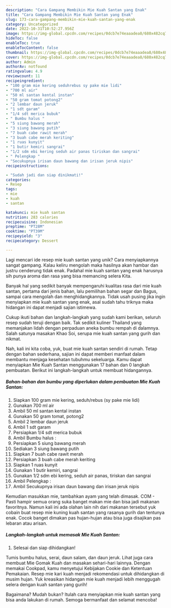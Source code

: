 ```yaml
---
description: "Cara Gampang Membikin Mie Kuah Santan yang Enak"
title: "Cara Gampang Membikin Mie Kuah Santan yang Enak"
slug: 173-cara-gampang-membikin-mie-kuah-santan-yang-enak
category: Uncategorized
date: 2022-10-31T10:52:27.956Z
image: https://img-global.cpcdn.com/recipes/0dcb7e74eaaadea8/680x482cq70/mie-kuah-santan-foto-resep-utama.jpg
hideToc: false
enableToc: true
enableTocContent: false
thumbnail: https://img-global.cpcdn.com/recipes/0dcb7e74eaaadea8/680x482cq70/mie-kuah-santan-foto-resep-utama.jpg
cover: https://img-global.cpcdn.com/recipes/0dcb7e74eaaadea8/680x482cq70/mie-kuah-santan-foto-resep-utama.jpg
author: Admin
authorAv: notfound
ratingvalue: 4.9
reviewcount: 11
recipeingredient:
- "100 gram mie kering seduhrebus sy pake mie lidi"
- "700 ml air"
- "50 ml santan kental instan"
- "50 gram tomat potong2"
- "2 lembar daun jeruk"
- "1 sdt garam"
- "1/4 sdt merica bubuk"
- " Bumbu halus "
- "5 siung bawang merah"
- "3 siung bawang putih"
- "7 buah cabe rawit merah"
- "3 buah cabe merah keriting"
- "1 ruas kunyit"
- "1 butir kemiri sangrai"
- "1/2 sdm ebi kering seduh air panas tiriskan dan sangrai"
- " Pelengkap "
- "Secukupnya irisan daun bawang dan irisan jeruk nipis"
recipeinstructions:

- "Sudah jadi dan siap dinikmati!"
categories:
- Resep
tags:
- mie
- kuah
- santan

katakunci: mie kuah santan 
nutrition: 283 calories
recipecuisine: Indonesian
preptime: "PT28M"
cooktime: "PT39M"
recipeyield: "3"
recipecategory: Dessert

---
```





Lagi mencari ide resep mie kuah santan yang unik? Cara menyiapkannya sangat gampang. Kalau keliru mengolah maka hasilnya akan hambar dan justru cenderung tidak enak. Padahal mie kuah santan yang enak harusnya sih punya aroma dan rasa yang bisa memancing selera Kita.





Banyak hal yang sedikit banyak mempengaruhi kualitas rasa dari mie kuah santan, pertama dari jenis bahan, lalu pemilihan bahan segar dan Bagus, sampai cara mengolah dan menghidangkannya. Tidak usah pusing jika ingin menyiapkan mie kuah santan yang enak,      asal sudah tahu triknya maka hidangan ini dapat menjadi sajian istimewa.














Cukup ikuti bahan dan langkah-langkah yang sudah kami berikan, seluruh resep sudah teruji dengan baik. Tak sedikit kuliner Thailand yang memanjakan lidah dengan perpaduan aneka bumbu rempah di dalamnya. Salah satunya masakan Khao Soi, serupa mie kuah santan yang gurih dan nikmat.






Nah, kali ini kita coba, yuk, buat mie kuah santan sendiri di rumah. Tetap dengan bahan sederhana, sajian ini dapat memberi manfaat dalam membantu menjaga kesehatan tubuhmu sekeluarga. Kamu dapat menyiapkan Mie Kuah Santan menggunakan 17 bahan dan 0 langkah pembuatan. Berikut ini langkah-langkah untuk membuat hidangannya.

<!--inarticleads1-->

##### Bahan-bahan dan bumbu yang diperlukan dalam pembuatan Mie Kuah Santan:

1. Siapkan 100 gram mie kering, seduh/rebus (sy pake mie lidi)
1. Gunakan 700 ml air
1. Ambil 50 ml santan kental instan
1. Gunakan 50 gram tomat, potong2
1. Ambil 2 lembar daun jeruk
1. Ambil 1 sdt garam
1. Persiapkan 1/4 sdt merica bubuk
1. Ambil  Bumbu halus :
1. Persiapkan 5 siung bawang merah
1. Sediakan 3 siung bawang putih
1. Siapkan 7 buah cabe rawit merah
1. Persiapkan 3 buah cabe merah keriting
1. Siapkan 1 ruas kunyit
1. Gunakan 1 butir kemiri, sangrai
1. Gunakan 1/2 sdm ebi kering, seduh air panas, tiriskan dan sangrai
1. Ambil  Pelengkap :
1. Ambil Secukupnya irisan daun bawang dan irisan jeruk nipis


Kemudian masukkan mie, tambahkan ayam yang telah dimasak. COM - Pasti hampir semua orang suka banget makan mie dan bisa jadi makanan favoritnya. Namun kali ini ada olahan lain nih dari makanan tersebut yuk cobain buat resep mie kuning kuah santan yang rasanya gurih dan tentunya enak. Cocok banget dimakan pas hujan-hujan atau bisa juga disajikan pas lebaran atau arisan. 

<!--inarticleads2-->

##### Langkah-langkah untuk memasak Mie Kuah Santan:


1. Selesai dan siap dihidangkan!

Tumis bumbu halus, serai, daun salam, dan daun jeruk. Lihat juga cara membuat Mie Gomak Kuah dan masakan sehari-hari lainnya. Dengan memakai Cookpad, kamu menyetujui Kebijakan Cookie dan Ketentuan Pemakaian. Resep mie kari kuah menjadi rekomendasi untuk dihidangkan di musim hujan. Yuk kreasikan hidangan mie kuah menjadi lebih menggugah selera dengan kuah santan yang gurih! 

Bagaimana? Mudah bukan? Itulah cara menyiapkan mie kuah santan yang bisa anda lakukan di rumah. Semoga bermanfaat dan selamat mencoba!
